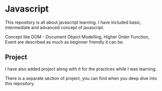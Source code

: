 # Javascript

This repository is all about javascript learning. 
I have included basic, intermediate and advanced concept of javascript.

Concept like DOM - Document Object Modelling, Higher Order Function, Event are described as much as beginner friendly it can be. 

## Project
I have also added project along with it for the practices while I was learning.

There is a separate section of project, you can find when you deep dive into this repository.


